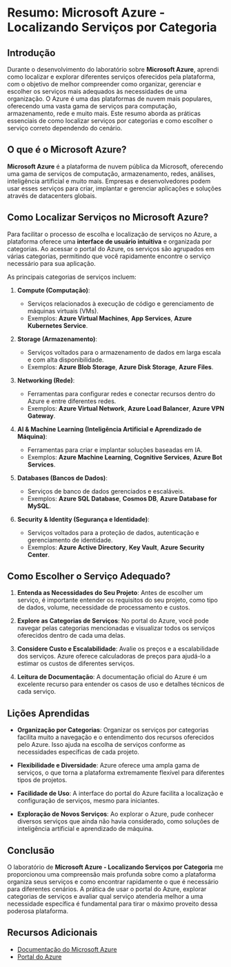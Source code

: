 # Resumo: Microsoft Azure - Localizando Serviços por Categoria

## Introdução

Durante o desenvolvimento do laboratório sobre **Microsoft Azure**, aprendi como localizar e explorar diferentes serviços oferecidos pela plataforma, com o objetivo de melhor compreender como organizar, gerenciar e escolher os serviços mais adequados às necessidades de uma organização. O Azure é uma das plataformas de nuvem mais populares, oferecendo uma vasta gama de serviços para computação, armazenamento, rede e muito mais. Este resumo aborda as práticas essenciais de como localizar serviços por categorias e como escolher o serviço correto dependendo do cenário.

## O que é o Microsoft Azure?

**Microsoft Azure** é a plataforma de nuvem pública da Microsoft, oferecendo uma gama de serviços de computação, armazenamento, redes, análises, inteligência artificial e muito mais. Empresas e desenvolvedores podem usar esses serviços para criar, implantar e gerenciar aplicações e soluções através de datacenters globais.

## Como Localizar Serviços no Microsoft Azure?

Para facilitar o processo de escolha e localização de serviços no Azure, a plataforma oferece uma **interface de usuário intuitiva** e organizada por categorias. Ao acessar o portal do Azure, os serviços são agrupados em várias categorias, permitindo que você rapidamente encontre o serviço necessário para sua aplicação.

As principais categorias de serviços incluem:

1. **Compute (Computação)**:
   - Serviços relacionados à execução de código e gerenciamento de máquinas virtuais (VMs).
   - Exemplos: **Azure Virtual Machines**, **App Services**, **Azure Kubernetes Service**.

2. **Storage (Armazenamento)**:
   - Serviços voltados para o armazenamento de dados em larga escala e com alta disponibilidade.
   - Exemplos: **Azure Blob Storage**, **Azure Disk Storage**, **Azure Files**.

3. **Networking (Rede)**:
   - Ferramentas para configurar redes e conectar recursos dentro do Azure e entre diferentes redes.
   - Exemplos: **Azure Virtual Network**, **Azure Load Balancer**, **Azure VPN Gateway**.

4. **AI & Machine Learning (Inteligência Artificial e Aprendizado de Máquina)**:
   - Ferramentas para criar e implantar soluções baseadas em IA.
   - Exemplos: **Azure Machine Learning**, **Cognitive Services**, **Azure Bot Services**.

5. **Databases (Bancos de Dados)**:
   - Serviços de banco de dados gerenciados e escaláveis.
   - Exemplos: **Azure SQL Database**, **Cosmos DB**, **Azure Database for MySQL**.

6. **Security & Identity (Segurança e Identidade)**:
   - Serviços voltados para a proteção de dados, autenticação e gerenciamento de identidade.
   - Exemplos: **Azure Active Directory**, **Key Vault**, **Azure Security Center**.

## Como Escolher o Serviço Adequado?

1. **Entenda as Necessidades do Seu Projeto**: Antes de escolher um serviço, é importante entender os requisitos do seu projeto, como tipo de dados, volume, necessidade de processamento e custos.
   
2. **Explore as Categorias de Serviços**: No portal do Azure, você pode navegar pelas categorias mencionadas e visualizar todos os serviços oferecidos dentro de cada uma delas.

3. **Considere Custo e Escalabilidade**: Avalie os preços e a escalabilidade dos serviços. Azure oferece calculadoras de preços para ajudá-lo a estimar os custos de diferentes serviços.

4. **Leitura de Documentação**: A documentação oficial do Azure é um excelente recurso para entender os casos de uso e detalhes técnicos de cada serviço.

## Lições Aprendidas

- **Organização por Categorias**: Organizar os serviços por categorias facilita muito a navegação e o entendimento dos recursos oferecidos pelo Azure. Isso ajuda na escolha de serviços conforme as necessidades específicas de cada projeto.
  
- **Flexibilidade e Diversidade**: Azure oferece uma ampla gama de serviços, o que torna a plataforma extremamente flexível para diferentes tipos de projetos.

- **Facilidade de Uso**: A interface do portal do Azure facilita a localização e configuração de serviços, mesmo para iniciantes.

- **Exploração de Novos Serviços**: Ao explorar o Azure, pude conhecer diversos serviços que ainda não havia considerado, como soluções de inteligência artificial e aprendizado de máquina.

## Conclusão

O laboratório de **Microsoft Azure - Localizando Serviços por Categoria** me proporcionou uma compreensão mais profunda sobre como a plataforma organiza seus serviços e como encontrar rapidamente o que é necessário para diferentes cenários. A prática de usar o portal do Azure, explorar categorias de serviços e avaliar qual serviço atenderia melhor a uma necessidade específica é fundamental para tirar o máximo proveito dessa poderosa plataforma.

## Recursos Adicionais

- [Documentação do Microsoft Azure](https://azure.microsoft.com/en-us/documentation/)
- [Portal do Azure](https://portal.azure.com/)

